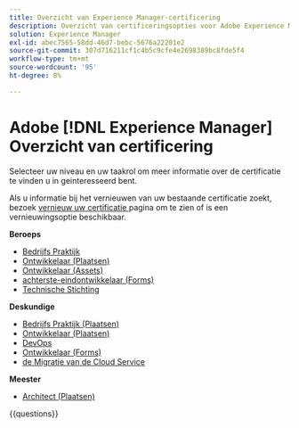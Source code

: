 ```yaml
---
title: Overzicht van Experience Manager-certificering
description: Overzicht van certificeringsopties voor Adobe Experience Manager
solution: Experience Manager
exl-id: abec7565-58dd-46d7-bebc-5676a22201e2
source-git-commit: 307d716211cf1c4b5c9cfe4e2698389bc8fde5f4
workflow-type: tm+mt
source-wordcount: '95'
ht-degree: 8%

---
```


# Adobe [!DNL Experience Manager] Overzicht van certificering

Selecteer uw niveau en uw taakrol om meer informatie over de certificatie te vinden u in geinteresseerd bent.

Als u informatie bij het vernieuwen van uw bestaande certificatie zoekt, bezoek [ vernieuw uw certificatie ](/help/certifications/renew.md) pagina om te zien of is een vernieuwingsoptie beschikbaar.

**Beroeps**

* [ Bedrijfs Praktijk ](https://certification.adobe.com/certification/experience-manager-business-practitioner-professional) <!--AD0-E126-->
* [ Ontwikkelaar (Plaatsen) ](https://certification.adobe.com/certification/sites-developer-professional) <!--AD0-E123-->
* [ Ontwikkelaar (Assets) ](https://certification.adobe.com/certification/assets-developer-professional) <!--AD0-E129-->
* [ achterste-eindontwikkelaar (Forms) ](https://certification.adobe.com/certification/backend-developer-professional) <!--AD0-E127-->
* [ Technische Stichting ](https://certification.adobe.com/certification/technical-foundations-professional) <!--AD0-E132-->

**Deskundige**

* [ Bedrijfs Praktijk (Plaatsen) ](https://certification.adobe.com/certification/sites-business-practitioner-expert) <!--AD0-E121-->
* [ Ontwikkelaar (Plaatsen) ](https://certification.adobe.com/certification/sites-developer-expert) <!--AD0-E134-->
* [ DevOps ](https://certification.adobe.com/certification/aem-devops-engineer-expert) <!--AD0-E124-->
* [ Ontwikkelaar (Forms) ](https://certification.adobe.com/certification/aem-forms-developer-expert) <!--AD0-E125-->
* [ de Migratie van de Cloud Service ](https://certification.adobe.com/certification/cloud-service-migration-expert) <!--AD0-E136-->

**Meester**

* [ Architect (Plaatsen) ](https://certification.adobe.com/certification/sites-architect-master) <!--AD0-E117-->

{{questions}}
